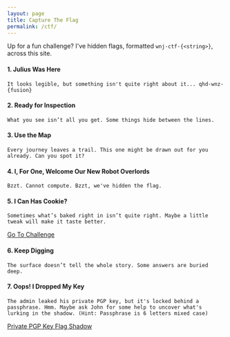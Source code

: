 ```yaml
---
layout: page
title: Capture The Flag
permalink: /ctf/
---
```


Up for a fun challenge? I've hidden flags, formatted `wnj-ctf-{<string>}`, across this site.

#### 1. Julius Was Here
`It looks legible, but something isn't quite right about it... qhd-wnz-{fusion}`

#### 2. Ready for Inspection
`What you see isn’t all you get. Some things hide between the lines.`

#### 3. Use the Map
`Every journey leaves a trail. This one might be drawn out for you already. Can you spot it?`

#### 4. I, For One, Welcome Our New Robot Overlords
`Bzzt. Cannot compute. Bzzt, we've hidden the flag.`

#### 5. I Can Has Cookie?
`Sometimes what’s baked right in isn’t quite right. Maybe a little tweak will make it taste better.`

<p>
  <a href="/ctf/i-can-has-cookie" 
    class="btn">
    Go To Challenge
  </a>
</p>

#### 6. Keep Digging
`The surface doesn’t tell the whole story. Some answers are buried deep.`

#### 7. Oops! I Dropped My Key
`The admin leaked his private PGP key, but it's locked behind a passphrase. Hmm. Maybe ask John for some help to uncover what's lurking in the shadow. (Hint: Passphrase is 6 letters mixed case)`

<div>
  <a href="/ctf/private_pgp_key.asc" 
     class="btn"
     download="private_pgp_key.asc">
    Private PGP Key
  </a>
  <a href="/ctf/flag.asc" 
     class="btn"
     download="flag.asc">
    Flag
  </a>
  <a href="/ctf/shadow" 
     class="btn"
     download="shadow.txt">
    Shadow
  </a>
</div>
